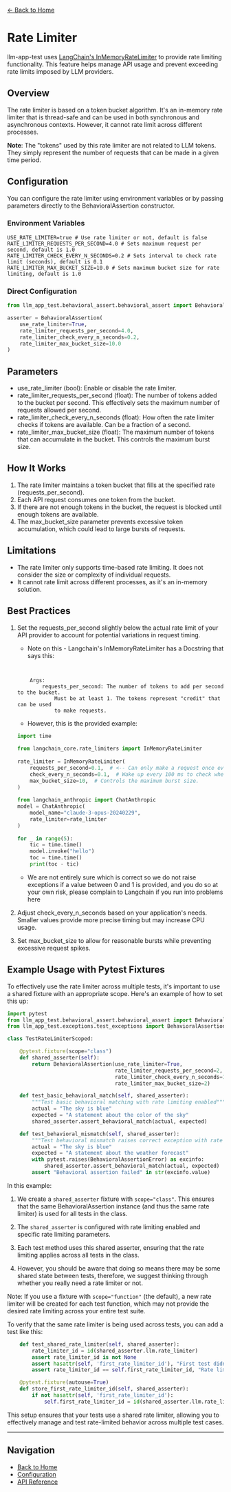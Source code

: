 [← Back to Home](../index.md)

# Rate Limiter

llm-app-test uses [LangChain's InMemoryRateLimiter](https://api.python.langchain.com/en/latest/core/rate_limiters/langchain_core.rate_limiters.InMemoryRateLimiter.html) to provide rate limiting functionality. This feature helps manage API usage and prevent exceeding rate limits imposed by LLM providers.

## Overview

The rate limiter is based on a token bucket algorithm. It's an in-memory rate limiter that is thread-safe and can be used in both synchronous and asynchronous contexts. However, it cannot rate limit across different processes.

**Note**: The "tokens" used by this rate limiter are not related to LLM tokens. They simply represent the number of requests that can be made in a given time period.

## Configuration

You can configure the rate limiter using environment variables or by passing parameters directly to the BehavioralAssertion constructor.

### Environment Variables

```
USE_RATE_LIMITER=true # Use rate limiter or not, default is false
RATE_LIMITER_REQUESTS_PER_SECOND=4.0 # Sets maximum request per second, default is 1.0
RATE_LIMITER_CHECK_EVERY_N_SECONDS=0.2 # Sets interval to check rate limit (seconds), default is 0.1
RATE_LIMITER_MAX_BUCKET_SIZE=10.0 # Sets maximum bucket size for rate limiting, default is 1.0
```

### Direct Configuration

```python
from llm_app_test.behavioral_assert.behavioral_assert import BehavioralAssertion

asserter = BehavioralAssertion(
    use_rate_limiter=True,
    rate_limiter_requests_per_second=4.0,
    rate_limiter_check_every_n_seconds=0.2,
    rate_limiter_max_bucket_size=10.0
)
```

## Parameters

- use_rate_limiter (bool): Enable or disable the rate limiter.
- rate_limiter_requests_per_second (float): The number of tokens added to the bucket per second. This effectively sets the maximum number of requests allowed per second.
- rate_limiter_check_every_n_seconds (float): How often the rate limiter checks if tokens are available. Can be a fraction of a second.
- rate_limiter_max_bucket_size (float): The maximum number of tokens that can accumulate in the bucket. This controls the maximum burst size.

## How It Works

1. The rate limiter maintains a token bucket that fills at the specified rate (requests_per_second).
2. Each API request consumes one token from the bucket.
3. If there are not enough tokens in the bucket, the request is blocked until enough tokens are available.
4. The max_bucket_size parameter prevents excessive token accumulation, which could lead to large bursts of requests.

## Limitations

- The rate limiter only supports time-based rate limiting. It does not consider the size or complexity of individual requests.
- It cannot rate limit across different processes, as it's an in-memory solution.

## Best Practices

1. Set the requests_per_second slightly below the actual rate limit of your API provider to account for potential variations in request timing.

    - Note on this - Langchain's InMemoryRateLimiter has a Docstring that says this:
   
    ```
    
   
        Args:
            requests_per_second: The number of tokens to add per second to the bucket.
                Must be at least 1. The tokens represent "credit" that can be used
                to make requests.
   
    ```
   
    - However, this is the provided example:
   
    ```python
    import time
      
    from langchain_core.rate_limiters import InMemoryRateLimiter
      
    rate_limiter = InMemoryRateLimiter(
        requests_per_second=0.1,  # <-- Can only make a request once every 10 seconds!!
        check_every_n_seconds=0.1,  # Wake up every 100 ms to check whether allowed to make a request,
        max_bucket_size=10,  # Controls the maximum burst size.
    )
      
    from langchain_anthropic import ChatAnthropic
    model = ChatAnthropic(
        model_name="claude-3-opus-20240229",
        rate_limiter=rate_limiter
    )
      
    for _ in range(5):
        tic = time.time()
        model.invoke("hello")
        toc = time.time()
        print(toc - tic)
    ```
    - We are not entirely sure which is correct so we do not raise exceptions if a value between 0 and 1 is provided, and you do so at your own risk, please complain to Langchain if you run into problems here

2. Adjust check_every_n_seconds based on your application's needs. Smaller values provide more precise timing but may increase CPU usage.
3. Set max_bucket_size to allow for reasonable bursts while preventing excessive request spikes.

## Example Usage with Pytest Fixtures

To effectively use the rate limiter across multiple tests, it's important to use a shared fixture with an appropriate scope. Here's an example of how to set this up:

```python
import pytest
from llm_app_test.behavioral_assert.behavioral_assert import BehavioralAssertion
from llm_app_test.exceptions.test_exceptions import BehavioralAssertionError

class TestRateLimiterScoped:

    @pytest.fixture(scope="class")
    def shared_asserter(self):
        return BehavioralAssertion(use_rate_limiter=True,
                                   rate_limiter_requests_per_second=2,
                                   rate_limiter_check_every_n_seconds=1,
                                   rate_limiter_max_bucket_size=2)

    def test_basic_behavioral_match(self, shared_asserter):
        """Test basic behavioral matching with rate limiting enabled"""
        actual = "The sky is blue"
        expected = "A statement about the color of the sky"
        shared_asserter.assert_behavioral_match(actual, expected)

    def test_behavioral_mismatch(self, shared_asserter):
        """Test behavioral mismatch raises correct exception with rate limiting enabled"""
        actual = "The sky is blue"
        expected = "A statement about the weather forecast"
        with pytest.raises(BehavioralAssertionError) as excinfo:
            shared_asserter.assert_behavioral_match(actual, expected)
        assert "Behavioral assertion failed" in str(excinfo.value)
```

In this example:

1. We create a `shared_asserter` fixture with `scope="class"`. This ensures that the same BehavioralAssertion instance (and thus the same rate limiter) is used for all tests in the class.

2. The `shared_asserter` is configured with rate limiting enabled and specific rate limiting parameters.

3. Each test method uses this shared asserter, ensuring that the rate limiting applies across all tests in the class.

4. However, you should be aware that doing so means there may be some shared state between tests, therefore, we suggest thinking through whether you really need a rate limiter or not.

Note: If you use a fixture with `scope="function"` (the default), a new rate limiter will be created for each test function, which may not provide the desired rate limiting across your entire test suite.

To verify that the same rate limiter is being used across tests, you can add a test like this:

```python
    def test_shared_rate_limiter(self, shared_asserter):
        rate_limiter_id = id(shared_asserter.llm.rate_limiter)
        assert rate_limiter_id is not None
        assert hasattr(self, 'first_rate_limiter_id'), "First test didn't run"
        assert rate_limiter_id == self.first_rate_limiter_id, "Rate limiter instance changed"

    @pytest.fixture(autouse=True)
    def store_first_rate_limiter_id(self, shared_asserter):
        if not hasattr(self, 'first_rate_limiter_id'):
            self.first_rate_limiter_id = id(shared_asserter.llm.rate_limiter)
```

This setup ensures that your tests use a shared rate limiter, allowing you to effectively manage and test rate-limited behavior across multiple test cases.

---

## Navigation

- [Back to Home](../index.md)
- [Configuration](configuration.md)
- [API Reference](behavioral-assertion.md)
